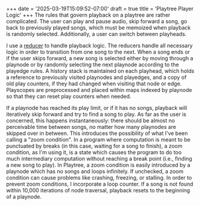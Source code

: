 +++
date = '2025-03-19T15:09:52-07:00'
draft = true
title = 'Playtree Player Logic'
+++
The rules that govern playback on a playtree are rather complicated. The user can play and pause audio, skip forward a song, go back to previously played songs, which must be memoized when playback is randomly selected. Additionally, a user can switch between playheads.

I use a [reducer](https://react.dev/reference/react/useReducer) to handle playback logic. The reducers handle all necessary logic in order to transition from one song to the next. When a song ends or if the user skips forward, a new song is selected either by moving through a playnode or by randomly selecting the next playnode according to the playedge rules. A history stack is maintained on each playhead, which holds a reference to previously visited playnodes and playedges, and a copy of old play counters, if they had changed when visiting that node or edge. Playscopes are preprocessed and placed within maps indexed by playnode so that they can reset play counters when needed.

If a playnode has reached its play limit, or if it has no songs, playback will iteratively skip forward and try to find a song to play. As far as the user is concerned, this happens instantaneously: there should be almost no perceivable time between songs, no matter how many playnodes are skipped over in between. This introduces the possibility of what I've been calling a "zoom condition". In a program where computation is meant to be punctuated by breaks (in this case, waiting for a song to finish), a zoom condition, as I'm using it, is a state which causes the program to do too much intermediary computation without reaching a break point (i.e., finding a new song to play). In Playtree, a zoom condition is easily introduced by a playnode which has no songs and loops infinitely. If unchecked, a zoom condition can cause problems like crashing, freezing, or stalling. In order to prevent zoom conditions, I incorporate a loop counter. If a song is not found within 10,000 iterations of node traversal, playback resets to the beginning of a playnode.
